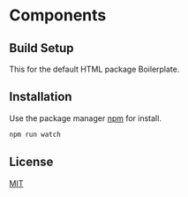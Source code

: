# Components

## Build Setup

This for the default HTML package Boilerplate.

## Installation

Use the package manager [npm](https://www.npmjs.com/) for install.

```bash
npm run watch
```

## License

[MIT](https://choosealicense.com/licenses/mit/)

